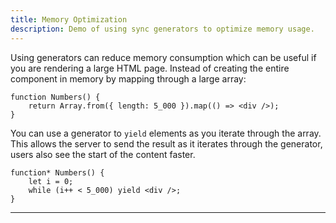 ```yaml
---
title: Memory Optimization
description: Demo of using sync generators to optimize memory usage.
---
```


Using generators can reduce memory consumption which can be useful if you are rendering a large HTML page. Instead of creating the entire component in memory by mapping through a large array:

```tsx
function Numbers() {
	return Array.from({ length: 5_000 }).map(() => <div />);
}
```

You can use a generator to `yield` elements as you iterate through the array. This allows the server to send the result as it iterates through the generator, users also see the start of the content faster.

```tsx
function* Numbers() {
	let i = 0;
	while (i++ < 5_000) yield <div />;
}
```

---
